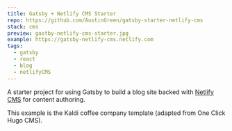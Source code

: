 ```yaml
---
title: Gatsby + Netlify CMS Starter
repo: https://github.com/AustinGreen/gatsby-starter-netlify-cms
stack: cms
preview: gastby-netlify-cms-starter.jpg
example: https://gatsby-netlify-cms.netlify.com
tags:
  - gatsby
  - react
  - blog
  - netlifyCMS
---
```


A starter project for using Gatsby to build a blog site backed with [Netlify CMS](https://www.netlifycms.org) for content authoring.

This example is the Kaldi coffee company template (adapted from One Click Hugo CMS).
